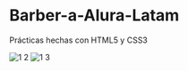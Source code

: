 # Barber-a-Alura-Latam
Prácticas hechas con HTML5 y CSS3

![1 2](https://user-images.githubusercontent.com/104610596/183488281-438dada3-d6e0-4f60-a84b-151d669eb88b.jpg)
![1 3](https://user-images.githubusercontent.com/104610596/183488287-e5aa89ab-797f-4d73-9220-edcbab359257.jpg)
